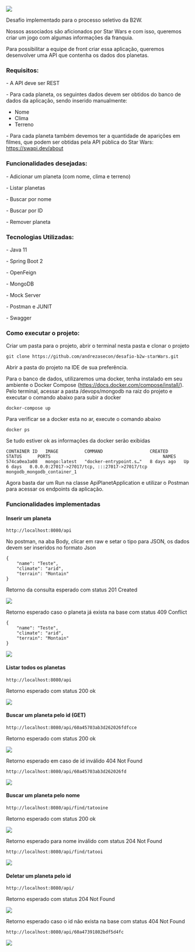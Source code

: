 

![](https://github.com/andrezasecon/desafio-b2w-starWars/blob/develop/img/swapi.png)



Desafio implementado para o processo seletivo da B2W.

Nossos associados são aficionados por Star Wars e com isso, queremos criar um jogo com algumas informações da franquia.

Para possibilitar a equipe de front criar essa aplicação, queremos desenvolver uma API que contenha os dados dos planetas.



### **Requisitos:**

\- A API deve ser REST

\- Para cada planeta, os seguintes dados devem ser obtidos do banco de dados da aplicação, sendo inserido manualmente:

- Nome
- Clima
- Terreno



\- Para cada planeta também devemos ter a quantidade de aparições em filmes, que podem ser obtidas pela API pública do Star Wars: https://swapi.dev/about



### **Funcionalidades desejadas:**

\- Adicionar um planeta (com nome, clima e terreno)

\- Listar planetas

\- Buscar por nome

\- Buscar por ID

\- Remover planeta



### **Tecnologias Utilizadas:** 

\- Java 11

\- Spring Boot 2

\-  OpenFeign

\- MongoDB

\- Mock Server

\- Postman e JUNIT

\- Swagger

### **Como executar o projeto:**

Criar um pasta para o projeto, abrir o terminal nesta pasta e clonar o projeto

```
git clone https://github.com/andrezasecon/desafio-b2w-starWars.git
```



Abrir a pasta do projeto na IDE de sua preferência.

Para o banco de dados, utilizaremos uma docker, tenha instalado em seu ambiente o Docker Compose (https://docs.docker.com/compose/install/). Pelo terminal, acessar a pasta /devops/mongodb na raiz do projeto e executar o comando abaixo para subir a docker 

```
docker-compose up
```

Para verificar se a docker esta no ar, execute o comando abaixo

```
docker ps
```

Se tudo estiver ok as informações da docker serão exibidas

```
CONTAINER ID   IMAGE          COMMAND                  CREATED      STATUS      PORTS                                           NAMES
574ca0ea3a08   mongo:latest   "docker-entrypoint.s…"   8 days ago   Up 6 days   0.0.0.0:27017->27017/tcp, :::27017->27017/tcp   mongodb_mongodb_container_1
```

Agora basta dar um Run na classe ApiPlanetApplication e utilizar o Postman para acessar os endpoints da aplicação.



### **Funcionalidades implementadas**



#### Inserir um planeta

```
http://localhost:8080/api
```

No postman, na aba Body, clicar em raw e setar o tipo para JSON, os dados devem ser inseridos no formato Json

```
{
    "name": "Teste",
    "climate": "arid",
    "terrain": "Montain"
}
```

Retorno da consulta esperado com status 201 Created

![](https://github.com/andrezasecon/desafio-b2w-starWars/blob/develop/img/insert.png)



Retorno esperado caso o planeta já exista na base com status 409 Conflict

```
{
    "name": "Teste",
    "climate": "arid",
    "terrain": "Montain"
}
```



![](https://github.com/andrezasecon/desafio-b2w-starWars/blob/develop/img/insertconflict.png)



#### Listar todos os planetas

```
http://localhost:8080/api
```

Retorno esperado com status 200 ok

![](https://github.com/andrezasecon/desafio-b2w-starWars/blob/develop/img/findAll.png)



#### Buscar um planeta pelo id (GET)

```
http://localhost:8080/api/60a45703ab3d262026fdfcce
```

Retorno esperado com status 200 ok

![](https://github.com/andrezasecon/desafio-b2w-starWars/blob/develop/img/findbyid.png)



Retorno esperado em caso de id inválido 404 Not Found

```
http://localhost:8080/api/60a45703ab3d262026fd
```

![](https://github.com/andrezasecon/desafio-b2w-starWars/blob/develop/img/findbyiderror.png)



#### Buscar um planeta pelo nome

```
http://localhost:8080/api/find/tatooine
```

Retorno esperado com status 200 ok

![](https://github.com/andrezasecon/desafio-b2w-starWars/blob/develop/img/findByName.png)



Retorno esperado para nome inválido com status 204 Not Found

```
http://localhost:8080/api/find/tatooi
```

![](https://github.com/andrezasecon/desafio-b2w-starWars/blob/develop/img/findbynameerror.png)



#### Deletar um planeta pelo id

```
http://localhost:8080/api/
```

Retorno esperado com status 204 Not Found

![](https://github.com/andrezasecon/desafio-b2w-starWars/blob/develop/img/delete.png)



Retorno esperado caso o id não exista na base com status 404 Not Found

```
http://localhost:8080/api/60a47391802bdf5d4fc
```

![](https://github.com/andrezasecon/desafio-b2w-starWars/blob/develop/img/deleteerror.png)

#### 













